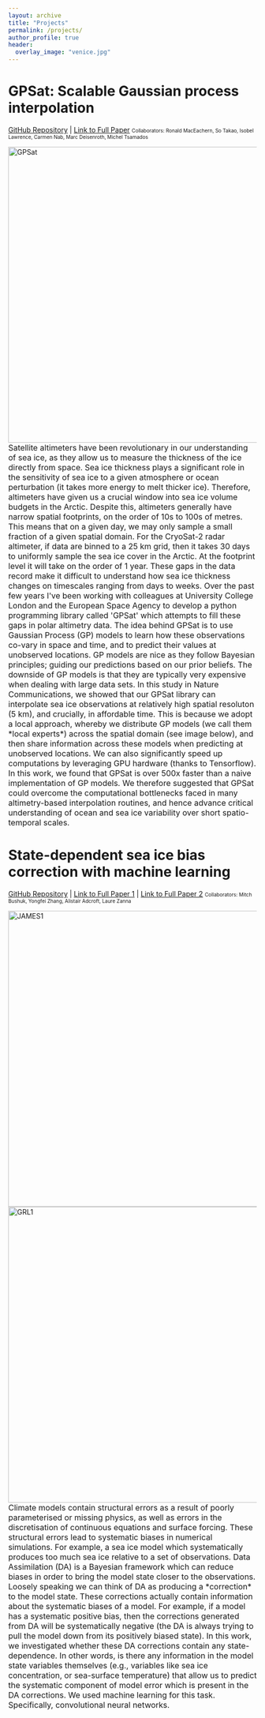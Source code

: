 ```yaml
---
layout: archive
title: "Projects"
permalink: /projects/
author_profile: true
header:
  overlay_image: "venice.jpg"
---
```

<!--
{% if author.googlescholar %}
  You can also find my articles on <u><a href="{{author.googlescholar}}">my Google Scholar profile</a>.</u>
{% endif %}

{% include base_path %}

{% for post in site.publications reversed %}
  {% include archive-single.html %}
{% endfor %}

 -->

<!-- To do:
1) d4pdf noise change project
2) Cody CCA static teleconnection
3) mike climate reservoir operations

 -->

# GPSat: Scalable Gaussian process interpolation <br>
<span style="line-height: 0;">[GitHub Repository](https://github.com/CPOMUCL/GPSat) | [Link to Full Paper](https://doi.org/10.1038/s41467-024-51900-x)</span>
<span style="font-size: 10px;">Collaborators: Ronald MacEachern, So Takao, Isobel Lawrence, Carmen Nab, Marc Deisenroth, Michel Tsamados</span>

<img src="http://William-gregory.github.io/images/GPSat.png" alt="GPSat" width="600" align="right"/>
<span style="font-size: 16px;">Satellite altimeters have been revolutionary in our understanding of sea ice, as they allow us to measure the thickness of the ice directly from space. Sea ice thickness plays a significant role in the sensitivity of sea ice to a given atmosphere or ocean perturbation (it takes more energy to melt thicker ice). Therefore, altimeters have given us a crucial window into sea ice volume budgets in the Arctic. Despite this, altimeters generally have narrow spatial footprints, on the order of 10s to 100s of metres. This means that on a given day, we may only sample a small fraction of a given spatial domain. For the CryoSat-2 radar altimeter, if data are binned to a 25 km grid, then it takes 30 days to uniformly sample the sea ice cover in the Arctic. At the footprint level it will take on the order of 1 year. These gaps in the data record make it difficult to understand how sea ice thickness changes on timescales ranging from days to weeks. Over the past few years I've been working with colleagues at University College London and the European Space Agency to develop a python programming library called 'GPSat' which attempts to fill these gaps in polar altimetry data. The idea behind GPSat is to use Gaussian Process (GP) models to learn how these observations co-vary in space and time, and to predict their values at unobserved locations. GP models are nice as they follow Bayesian principles; guiding our predictions based on our prior beliefs. The downside of GP models is that they are typically very expensive when dealing with large data sets. In this study in Nature Communications, we showed that our GPSat library can interpolate sea ice observations at relatively high spatial resoluton (5 km), and crucially, in affordable time. This is because we adopt a local approach, whereby we distribute GP models (we call them *local experts*) across the spatial domain (see image below), and then share information across these models when predicting at unobserved locations. We can also significantly speed up computations by leveraging GPU hardware (thanks to Tensorflow).</span><br>
<span style="font-size: 16px;">In this work, we found that GPSat is over 500x faster than a naive implementation of GP models. We therefore suggested that GPSat could overcome the computational bottlenecks faced in many altimetry-based interpolation routines, and hence advance critical understanding of ocean and sea ice variability over short spatio-temporal scales.</span>

# State-dependent sea ice bias correction with machine learning <br>
<span style="line-height: 0;">[GitHub Repository](https://github.com/William-gregory/DA-ML) | [Link to Full Paper 1](https://doi.org/10.1029/2023MS003757) | [Link to Full Paper 2](https://doi.org/10.1029/2023GL106776)</span>
<span style="font-size: 10px;">Collaborators: Mitch Bushuk, Yongfei Zhang, Alistair Adcroft, Laure Zanna</span>

<img src="http://William-gregory.github.io/images/JAMES_increments.png" alt="JAMES1" width="600" align="right"/>
<img src="http://William-gregory.github.io/images/GRL_snapshot.png" alt="GRL1" width="600" align="right"/>
<span style="font-size: 16px;">Climate models contain structural errors as a result of poorly parameterised or missing physics, as well as errors in the discretisation of continuous equations and surface forcing. These structural errors lead to systematic biases in numerical simulations. For example, a sea ice model which systematically produces too much sea ice relative to a set of observations. Data Assimilation (DA) is a Bayesian framework which can reduce biases in order to bring the model state closer to the observations. Loosely speaking we can think of DA as producing a *correction* to the model state. These corrections actually contain information about the systematic biases of a model. For example, if a model has a systematic positive bias, then the corrections generated from DA will be systematically negative (the DA is always trying to pull the model down from its positively biased state). In this work, we investigated whether these DA corrections contain any state-dependence. In other words, is there any information in the model state variables themselves (e.g., variables like sea ice concentration, or sea-surface temperature) that allow us to predict the systematic component of model error which is present in the DA corrections. We used machine learning for this task. Specifically, convolutional neural networks.</span>




